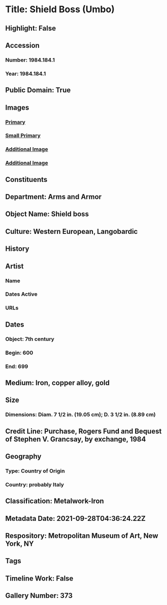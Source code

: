 # Title: Shield Boss (Umbo)
## Highlight: False
## Accession
### Number: 1984.184.1
### Year: 1984.184.1
## Public Domain: True
## Images
### [Primary](https://images.metmuseum.org/CRDImages/aa/original/DP101366.jpg)
### [Small Primary](https://images.metmuseum.org/CRDImages/aa/web-large/DP101366.jpg)
### [Additional Image](https://images.metmuseum.org/CRDImages/aa/original/dp30685.jpg)
### [Additional Image](https://images.metmuseum.org/CRDImages/aa/original/dp30684.jpg)
## Constituents
## Department: Arms and Armor
## Object Name: Shield boss
## Culture: Western European, Langobardic
## History
## Artist
### Name
### Dates Active
### URLs
## Dates
### Object: 7th century
### Begin: 600
### End: 699
## Medium: Iron, copper alloy, gold
## Size
### Dimensions: Diam. 7 1/2 in. (19.05 cm); D. 3 1/2 in. (8.89 cm)
## Credit Line: Purchase, Rogers Fund and Bequest of Stephen V. Grancsay, by exchange, 1984
## Geography
### Type: Country of Origin
### Country: probably Italy
## Classification: Metalwork-Iron
## Metadata Date: 2021-09-28T04:36:24.22Z
## Respository: Metropolitan Museum of Art, New York, NY
## Tags
## Timeline Work: False
## Gallery Number: 373